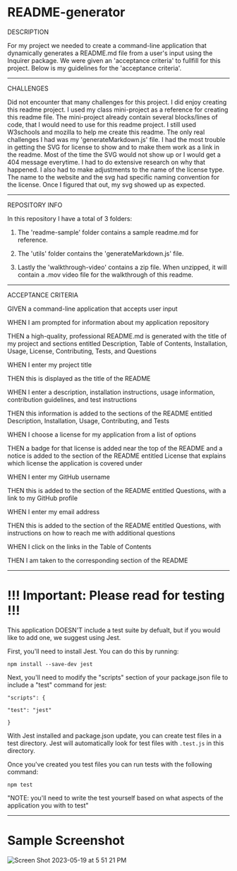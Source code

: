 # README-generator

DESCRIPTION

For my project we needed to create a command-line application that dynamically generates a README.md file from a user's input using the Inquirer package. 
We were given an 'acceptance criteria' to fullfill for this project. Below is my guidelines for the 'acceptance criteria'.

----------------------------------------------------------------------------------------------------------------

CHALLENGES

Did not encounter that many challenges for this project. I did enjoy creating this readme project. I used my class mini-project as a reference for creating this readme file.
The mini-project already contain several blocks/lines of code, that I would need to use for this readme project. I still used W3schools and mozilla to help me create this readme.
The only real challenges I had was my 'generateMarkdown.js' file. I had the most trouble in getting the SVG for license to show and to make them work as a link in the readme.
Most of the time the SVG would not show up or I would get a 404 message everytime. I had to do extensive research on why that happened. I also had to make adjustments to the name of the license type.
The name to the website and the svg had specific naming convention for the license. Once I figured that out, my svg showed up as expected.

----------------------------------------------------------------------------------------------------------------

REPOSITORY INFO

In this repository I have a total of 3 folders:

1) The 'readme-sample' folder contains a sample readme.md for reference.

2) The 'utils' folder contains the 'generateMarkdown.js' file.

3) Lastly the 'walkthrough-video' contains a zip file. When unzipped, it will contain a .mov video file for the walkthrough of this readme.

----------------------------------------------------------------------------------------------------------------

ACCEPTANCE CRITERIA

GIVEN a command-line application that accepts user input

WHEN I am prompted for information about my application repository

THEN a high-quality, professional README.md is generated with the title of my project and sections entitled Description, Table of Contents, Installation, Usage, License, Contributing, Tests, and Questions

WHEN I enter my project title

THEN this is displayed as the title of the README

WHEN I enter a description, installation instructions, usage information, contribution guidelines, and test instructions

THEN this information is added to the sections of the README entitled Description, Installation, Usage, Contributing, and Tests

WHEN I choose a license for my application from a list of options

THEN a badge for that license is added near the top of the README and a notice is added to the section of the README entitled License that explains which license the application is covered under

WHEN I enter my GitHub username

THEN this is added to the section of the README entitled Questions, with a link to my GitHub profile

WHEN I enter my email address

THEN this is added to the section of the README entitled Questions, with instructions on how to reach me with additional questions

WHEN I click on the links in the Table of Contents

THEN I am taken to the corresponding section of the README

----------------------------------------------------------------------------------------------------------------

# !!! Important: Please read for testing !!!

This application DOESN'T include a test suite by defualt, but if you would like to add one, we suggest using Jest.

First, you'll need to install Jest. You can do this by running:

`npm install --save-dev jest`

Next, you'll need to modify the "scripts" section of your package.json file to include a "test" command for jest:

`"scripts": {`

  `"test": "jest"`
  
`}`

With Jest installed and package.json update, you can create test files in a test directory. 
Jest will automatically look for test files with `.test.js` in this directory.

Once you've created you test files you can run tests with the following command:

`npm test`

"NOTE: you'll need to write the test yourself based on what aspects of the application you with to test"

----------------------------------------------------------------------------------------------------------------

# Sample Screenshot

![Screen Shot 2023-05-19 at 5 51 21 PM](https://github.com/kgkagunat/README-generator/assets/127634764/a54cff93-0f10-4f01-8aa9-11dbc6fb0ed3)


